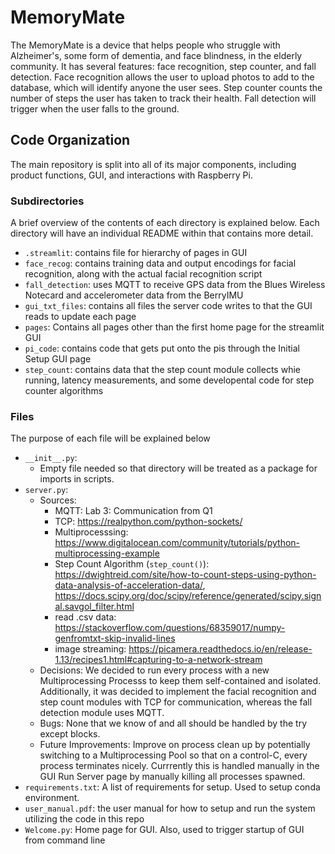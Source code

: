 # MemoryMate
The MemoryMate is a device that helps people who struggle with Alzheimer's, some form of dementia, and face blindness, in the elderly community. It has several features: face recognition, step counter, and fall detection. 
Face recognition allows the user to upload photos to add to the database, which will identify anyone the user sees. Step counter counts the number of steps the user has taken to track their health. Fall detection will trigger when the user falls to the ground.

## Code Organization
The main repository is split into all of its major components, including product functions, GUI, and interactions with Raspberry Pi. 

### Subdirectories
A brief overview of the contents of each directory is explained below. Each directory will have an individual README within that contains more detail. 
- `.streamlit`: contains file for hierarchy of pages in GUI
- `face_recog`: contains training data and output encodings for facial recognition, along with the actual facial recognition script
- `fall_detection`: uses MQTT to receive GPS data from the Blues Wireless Notecard and accelerometer data from the BerryIMU
- `gui_txt_files`: contains all files the server code writes to that the GUI reads to update each page
- `pages`: Contains all pages other than the first home page for the streamlit GUI
- `pi_code`: contains code that gets put onto the pis through the Initial Setup GUI page
- `step_count`: contains data that the step count module collects whie running, latency measurements, and some developental code for step counter algorithms

### Files
The purpose of each file will be explained below
- `__init__.py`: 
   - Empty file needed so that directory will be treated as a package for imports in scripts.
- `server.py`: 
   - Sources:
      - MQTT: Lab 3: Communication from Q1 
      - TCP: https://realpython.com/python-sockets/
      - Multiprocesssing: https://www.digitalocean.com/community/tutorials/python-multiprocessing-example
      - Step Count Algorithm (`step_count()`): https://dwightreid.com/site/how-to-count-steps-using-python-data-analysis-of-acceleration-data/, https://docs.scipy.org/doc/scipy/reference/generated/scipy.signal.savgol_filter.html
      - read .csv data: https://stackoverflow.com/questions/68359017/numpy-genfromtxt-skip-invalid-lines
      - image streaming: https://picamera.readthedocs.io/en/release-1.13/recipes1.html#capturing-to-a-network-stream
   - Decisions: We decided to run every process with a new Multiprocessing Processs to keep them self-contained and isolated. Additionally, it was decided to implement the facial recognition and step count modules with TCP for communication, whereas the fall detection module uses MQTT.
   - Bugs: None that we know of and all should be handled by the try except blocks.
   - Future Improvements: Improve on process clean up by potentially switching to a Multiprocessing Pool so that on a control-C, every process terminates nicely. Currrently this is handled manually in the GUI Run Server page by manually killing all processes spawned.
- `requirements.txt`: A list of requirements for setup. Used to setup conda environment.
- `user_manual.pdf`: the user manual for how to setup and run the system utilizing the code in this repo
- `Welcome.py`: Home page for GUI. Also, used to trigger startup of GUI from command line
